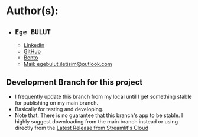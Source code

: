 # Author(s):
* ## `Ege BULUT`
  * [LinkedIn](https://linkedin.com/in/EgeBULUT)
  * [GitHub](https://github.com/Ege-BULUT)
  * [Bento](https://bento.me/ege-bulut)
  * [Mail: egebulut.iletisim@outlook.com](mailto:egebulut.iletisim@outlook.com)

## Development Branch for this project
* I frequently update this branch from my local until I get something stable for publishing on my main branch.
* Basically for testing and developing.
* Note that: There is no guarantee that this branch's app to be stable. I highly suggest downloading from the main branch instead or using directly from the [Latest Release from Streamlit's Cloud](https://examples-from-ege-bulut-001.streamlit.app/)
